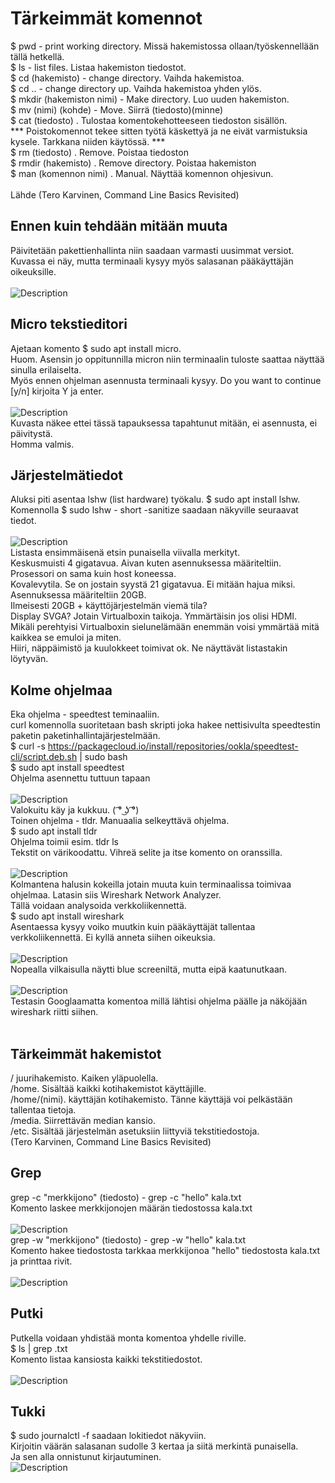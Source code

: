 # Tärkeimmät komennot
$ pwd - print working directory. Missä hakemistossa ollaan/työskennellään tällä hetkellä. <br>
$ ls - list files. Listaa hakemiston tiedostot.<br>
$ cd (hakemisto) - change directory. Vaihda hakemistoa.<br>
$ cd .. - change directory up. Vaihda hakemistoa yhden ylös.<br>
$ mkdir (hakemiston nimi) - Make directory. Luo uuden hakemiston. <br>
$ mv (nimi) (kohde) - Move. Siirrä (tiedosto)(minne)<br>
$ cat (tiedosto) . Tulostaa komentokehotteeseen tiedoston sisällön.<br>
*** Poistokomennot tekee sitten työtä käskettyä ja ne eivät varmistuksia kysele. Tarkkana niiden käytössä. *** <br>
$ rm (tiedosto) . Remove. Poistaa tiedoston  <br>
$ rmdir (hakemisto) . Remove directory. Poistaa hakemiston<br>
$ man (komennon nimi) . Manual. Näyttää komennon ohjesivun.<br>
<br>
Lähde (Tero Karvinen, Command Line Basics Revisited) <br>
## Ennen kuin tehdään mitään muuta
Päivitetään pakettienhallinta niin saadaan varmasti uusimmat versiot.<br>
Kuvassa ei näy, mutta terminaali kysyy myös salasanan pääkäyttäjän oikeuksille.<br>
<br>
![Description](apt-upgrade.png)
## Micro tekstieditori
Ajetaan komento $ sudo apt install micro. <br>
Huom. Asensin jo oppitunnilla micron niin terminaalin tuloste saattaa näyttää sinulla erilaiselta. <br>
Myös ennen ohjelman asennusta terminaali kysyy. Do you want to continue [y/n] kirjoita Y ja enter. <br>
<br>
![Description](micro.png)
<br>
Kuvasta näkee ettei tässä tapauksessa tapahtunut mitään, ei asennusta, ei päivitystä.<br>
Homma valmis.<br>
## Järjestelmätiedot
Aluksi piti asentaa lshw (list hardware) työkalu. $ sudo apt install lshw. <br>
Komennolla $ sudo lshw - short -sanitize saadaan näkyville seuraavat tiedot.<br>
<br>
![Description](rauta.png)
<br>
Listasta ensimmäisenä etsin punaisella viivalla merkityt. <br>
Keskusmuisti 4 gigatavua. Aivan kuten asennuksessa määriteltiin.<br>
Prosessori on sama kuin host koneessa. <br>
Kovalevytila. Se on jostain syystä 21 gigatavua. Ei mitään hajua miksi. Asennuksessa määriteltiin 20GB.<br>
Ilmeisesti 20GB + käyttöjärjestelmän viemä tila? <br>
Display SVGA? Jotain Virtualboxin taikoja. Ymmärtäisin jos olisi HDMI. <br>
Mikäli perehtyisi Virtualboxin sielunelämään enemmän voisi ymmärtää mitä kaikkea se emuloi ja miten.<br>
Hiiri, näppäimistö ja kuulokkeet toimivat ok. Ne näyttävät listastakin löytyvän. <br>
## Kolme ohjelmaa
Eka ohjelma - speedtest teminaaliin. <br>
curl komennolla suoritetaan bash skripti joka hakee nettisivulta speedtestin paketin paketinhallintajärjestelmään. <br>
$ curl -s https://packagecloud.io/install/repositories/ookla/speedtest-cli/script.deb.sh | sudo bash <br>
$ sudo apt install speedtest <br>
Ohjelma asennettu tuttuun tapaan <br>
<br>
![Description](speedtest.png)
<br>
Valokuitu käy ja kukkuu. ( ͡° ͜ʖ ͡°)<br>
Toinen ohjelma - tldr. Manuaalia selkeyttävä ohjelma.<br>
$ sudo apt install tldr <br>
Ohjelma toimii esim. tldr ls <br>
Tekstit on värikoodattu. Vihreä selite ja itse komento on oranssilla.<br>
<br>
![Description](tldr.png)
<br>
Kolmantena halusin kokeilla jotain muuta kuin terminaalissa toimivaa ohjelmaa. Latasin siis Wireshark Network Analyzer.<br>
Tällä voidaan analysoida verkkoliikennettä.<br>
$ sudo apt install wireshark <br>
Asentaessa kysyy voiko muutkin kuin pääkäyttäjät tallentaa verkkoliikennettä. Ei kyllä anneta siihen oikeuksia. <br>
<br>
![Description](wireshark.png)
<br>
Nopealla vilkaisulla näytti blue screeniltä, mutta eipä kaatunutkaan.<br>
<br>
![Description](wireshark1.png)
<br>
Testasin Googlaamatta komentoa millä lähtisi ohjelma päälle ja näköjään wireshark riitti siihen.<br>
<br>

## Tärkeimmät hakemistot
/ juurihakemisto. Kaiken yläpuolella.<br>
/home. Sisältää kaikki kotihakemistot käyttäjille.<br>
/home/(nimi). käyttäjän kotihakemisto. Tänne käyttäjä voi pelkästään tallentaa tietoja.<br>
/media. Siirrettävän median kansio.<br>
/etc. Sisältää järjestelmän asetuksiin liittyviä tekstitiedostoja. <br>
(Tero Karvinen, Command Line Basics Revisited)

## Grep
grep -c "merkkijono" (tiedosto) - grep -c "hello" kala.txt <br>
Komento laskee merkkijonojen määrän tiedostossa kala.txt <br>
<br>
![Description](hello.png)
<br>
grep -w "merkkijono" (tiedosto) - grep -w "hello" kala.txt<br>
Komento hakee tiedostosta tarkkaa merkkijonoa "hello" tiedostosta kala.txt ja printtaa rivit.<br>
<br>
![Description](grepW.png)
<br>
## Putki
Putkella voidaan yhdistää monta komentoa yhdelle riville. <br>
$ ls | grep .txt <br>
Komento listaa kansiosta kaikki tekstitiedostot. <br>
<br>
![Description](LS.png)
<br>
## Tukki
$ sudo journalctl -f saadaan lokitiedot näkyviin. <br>
Kirjoitin väärän salasanan sudolle 3 kertaa ja siitä merkintä punaisella. <br>
Ja sen alla onnistunut kirjautuminen. <br>
![Description](tukki.png)
